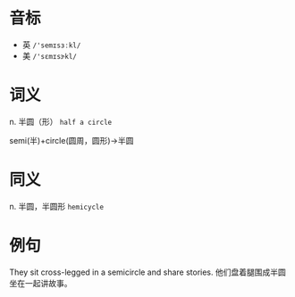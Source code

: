 # 音标

- 英 `/'semɪsɜːkl/`
- 美 `/'sɛmɪsɝkl/`

# 词义

n. 半圆（形）
`half a circle`



semi(半)+circle(圆周，圆形)→半圆

# 同义

n. 半圆，半圆形
`hemicycle`

# 例句

They sit cross-legged in a semicircle and share stories.
他们盘着腿围成半圆坐在一起讲故事。


